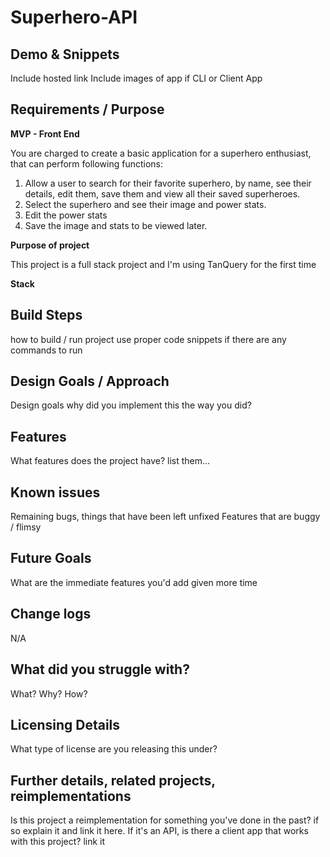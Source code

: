 # Superhero-API

## Demo & Snippets
Include hosted link
Include images of app if CLI or Client App

## Requirements / Purpose

**MVP - Front End**

You are charged to create a basic application for a superhero enthusiast, that can perform following functions:

1. Allow a user to search for their favorite superhero, by name, see their details, edit them, save them and view all their saved superheroes.
2. Select the superhero and see their image and power stats.
3. Edit the power stats
4. Save the image and stats to be viewed later.

**Purpose of project**

This project is a full stack project and I'm using TanQuery for the first time

**Stack** 

## Build Steps
how to build / run project
use proper code snippets if there are any commands to run

## Design Goals / Approach
Design goals
why did you implement this the way you did?

## Features
What features does the project have?
list them...

## Known issues
Remaining bugs, things that have been left unfixed
Features that are buggy / flimsy

## Future Goals
What are the immediate features you'd add given more time

## Change logs
N/A

## What did you struggle with?
What? Why? How?

## Licensing Details
What type of license are you releasing this under?

## Further details, related projects, reimplementations
Is this project a reimplementation for something you've done in the past? if so explain it and link it here.
If it's an API, is there a client app that works with this project? link it